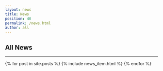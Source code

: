 ```yaml
---
layout: news
title: News
position: 40
permalink: /news.html
author: all
---
```


## All News
<hr>

{% for post in site.posts %}
  {% include news_item.html %}
{% endfor %}
